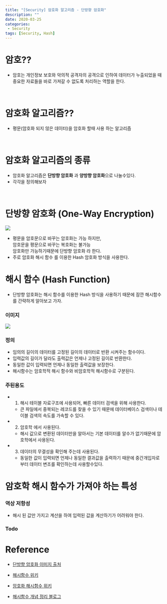```yaml
---
title: "[Security] 암호화 알고리즘 - 단방향 암호화"
description: ""
date: 2020-03-25
categories:
 - Security
tags: [Security, Hash]
---
```


# 암호??
- 암호는 개인정보 보호와 악의적 공격자의 공격으로 인하여 데이터가 누출되었을 때 중요한 자료들을 바로 가져갈 수 없도록 처리하는 역할을 한다.
<br>

# 암호화 알고리즘??
- 평문(암호화 되지 않은 데이터)을 암호화 할때 사용 하는 알고리즘 
<br>

# 암호화 알고리즘의 종류
- 암호화 알고리즘은 **단방향 암호화** 과 **양방향 암호화**으로 나눌수있다.
- 각각을 정의해보자
<br>

# 단방향 암호화 (One-Way Encryption)

<img src="{{ site.url }}/assets/image/2020-03-25-hash/image1.png">

- 평문을 암호문으로 바꾸는 암호화는 가능 하지만, <br>
  암호문을 평문으로 바꾸는 복호화는 불가능<br>
  암호화만 가능하기때문에 단방향 암호화 라 한다.
- 주로 암호화 해시 함수 를 이용한 Hash 암호화 방식을 사용한다.


<!-- # 암호화 해시 함수 (Cryptographic Hash Function)

- 암호화 해시 함수는 해시 함수의 일종이다.
- 그렇기 때문에 암호화 해시 함수 전에 해시 함수를 먼저 살펴보자 -->


# 해시 함수 (Hash Function)

- 단방향 암호화는 해시 함수를 이용한 Hash 방식을 사용하기 때문에 잠깐 해시함수를 간략하게 알아보고 가자.


### 이미지

<img src="{{ site.url }}/assets/image/2020-03-25-hash/image2.png">


### 정의
- 임의의 길이의 데이터를 고정된 길이의 데이터로 반환 시켜주는 함수이다.
- 입력값의 길이가 달라도 출력값은 언제나 고정된 길이로 반환한다.
- 동일한 값이 입력되면 언제나 동일한 출력값을 보장한다.
- 해시함수는 암호학적 해시 함수와 비암호학적 해시함수로 구분된다.


### 주된용도
- 1) 해시 테이블 자료구조에 사용되어, 빠른 데이터 검색을 위해 사용한다.
  * 큰 파일에서 중복되는 레코드를 찾을 수 있기 때문에 데이터베이스 검색이나 테이블 검색의 속도를 가속할 수 있다.

- 2) 암호학 에서 사용된다.
  * 해시 값으로 변환된 데이터만을 알아서는 기본 데이터를 알수가 없기때문에 암호학에서 사용된다.
  
- 3) 데이터의 무결성을 확인해 주는데 사용된다.
  * 동일한 값이 입력되면 언제나 동일한 결과값을 출력하기 때문에 중간개입자로 부터 데이터 변조를 확인하는데 사용할수있다.
  

# 암호학 해시 함수가 가져야 하는 특성


### 역상 저항성
- 해시 된 값만 가지고 계산을 하여 입력된 값을 계산하기가 어려워야 한다.


### Todo



# Reference

* [단방향 암호화 이미지 출처](https://godd.tistory.com/46)

* [해시함수 위키](https://ko.wikipedia.org/wiki/%ED%95%B4%EC%8B%9C_%ED%95%A8%EC%88%98)

* [암호화 해시함수 위키](https://ko.wikipedia.org/wiki/%EC%95%94%ED%98%B8%ED%99%94_%ED%95%B4%EC%8B%9C_%ED%95%A8%EC%88%98)
 
* [해시함수 개념 정리 블로그](https://velog.io/@zuyonze/%ED%95%B4%EC%8B%9C%ED%95%A8%EC%88%98%EC%97%90-%EB%8C%80%ED%95%9C-%EA%B0%9C%EB%85%90-%EC%A0%95%EB%A6%AC%ED%95%98%EA%B8%B0)